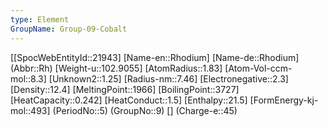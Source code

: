 ```yaml
---
type: Element
GroupName: Group-09-Cobalt
---
```

[[SpocWebEntityId::21943]
[Name-en::Rhodium]
[Name-de::Rhodium]
(Abbr::Rh)
[Weight-u::102.9055]
[AtomRadius::1.83]
[Atom-Vol-ccm-mol::8.3]
[Unknown2::1.25]
[Radius-nm::7.46]
[Electronegative::2.3]
[Density::12.4]
[MeltingPoint::1966]
[BoilingPoint::3727]
[HeatCapacity::0.242]
[HeatConduct::1.5]
[Enthalpy::21.5]
[FormEnergy-kj-mol::493]
(PeriodNo::5)
(GroupNo::9)
[]
(Charge-e::45)


